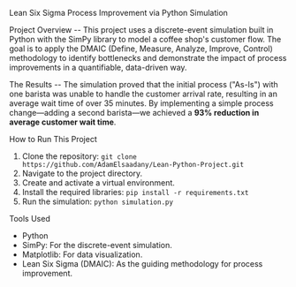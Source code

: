 Lean Six Sigma Process Improvement via Python Simulation

Project Overview --
This project uses a discrete-event simulation built in Python with the SimPy library to model a coffee shop's customer flow. The goal is to apply the DMAIC (Define, Measure, Analyze, Improve, Control) methodology to identify bottlenecks and demonstrate the impact of process improvements in a quantifiable, data-driven way.

The Results --
The simulation proved that the initial process ("As-Is") with one barista was unable to handle the customer arrival rate, resulting in an average wait time of over 35 minutes. By implementing a simple process change—adding a second barista—we achieved a **93% reduction in average customer wait time**.

How to Run This Project
1.  Clone the repository: `git clone https://github.com/AdamElsaadany/Lean-Python-Project.git`
2.  Navigate to the project directory.
3.  Create and activate a virtual environment.
4.  Install the required libraries: `pip install -r requirements.txt`
5.  Run the simulation: `python simulation.py`

Tools Used
- Python
- SimPy: For the discrete-event simulation.
- Matplotlib: For data visualization.
- Lean Six Sigma (DMAIC): As the guiding methodology for process improvement.
